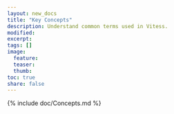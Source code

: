```yaml
---
layout: new_docs
title: "Key Concepts"
description: Understand common terms used in Vitess.
modified:
excerpt:
tags: []
image:
  feature:
  teaser:
  thumb:
toc: true
share: false
---
```


{% include doc/Concepts.md %}
